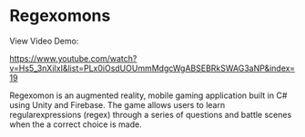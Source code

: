 # Regexomons

View Video Demo: 

https://www.youtube.com/watch?v=Hs5_3nXiIxI&list=PLx0iOsdUOUmmMdgcWgABSEBRkSWAG3aNP&index=19

Regexomon is an augmented reality, mobile gaming application built in C# using Unity and Firebase. 
The game allows users to learn regularexpressions (regex) through a series of questions 
and battle scenes when the a correct choice is made.
